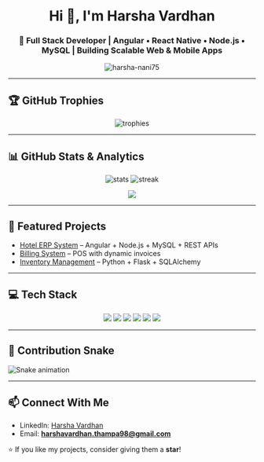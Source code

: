<h1 align="center">Hi 👋, I'm Harsha Vardhan</h1>
<h3 align="center">🚀 Full Stack Developer | Angular • React Native • Node.js • MySQL | Building Scalable Web & Mobile Apps</h3>

<p align="center">
  <img src="https://komarev.com/ghpvc/?username=harsha-nani75&label=Profile%20views&color=0e75b6&style=flat" alt="harsha-nani75" />
</p>

---

## 🏆 GitHub Trophies
<p align="center">
  <img src="https://github-profile-trophy.vercel.app/?username=harsha-nani75&theme=radical&margin-w=10&margin-h=10&no-frame=true" alt="trophies"/>
</p>

---


## 📊 GitHub Stats & Analytics

<p align="center">
   <img src="https://github-readme-stats.vercel.app/api?username=harsha-nani75&show_icons=true&theme=radical&count_private=true&hide=prs" alt="stats" />

  <img src="https://github-readme-streak-stats.herokuapp.com/?user=harsha-nani75&theme=radical" alt="streak"/>
</p>

<p align="center">
  <img src="https://github-readme-activity-graph.vercel.app/graph?username=harsha-nani75&theme=tokyo-night&hide_border=true"/>
</p>

---

## 🚀 Featured Projects
- [Hotel ERP System](https://github.com/harsha-nani75/hotel-erp) – Angular + Node.js + MySQL + REST APIs  
- [Billing System](https://github.com/harsha-nani75/billing-system) – POS with dynamic invoices  
- [Inventory Management](https://github.com/harsha-nani75/inventory-management) – Python + Flask + SQLAlchemy  

---

## 💻 Tech Stack
<p align="center">
  <img src="https://img.shields.io/badge/Angular-DD0031?style=for-the-badge&logo=angular&logoColor=white" />
  <img src="https://img.shields.io/badge/React_Native-20232A?style=for-the-badge&logo=react&logoColor=61DAFB" />
  <img src="https://img.shields.io/badge/Node.js-339933?style=for-the-badge&logo=node.js&logoColor=white" />
  <img src="https://img.shields.io/badge/MySQL-005C84?style=for-the-badge&logo=mysql&logoColor=white" />
  <img src="https://img.shields.io/badge/Express.js-404D59?style=for-the-badge" />
  <img src="https://img.shields.io/badge/Python-3776AB?style=for-the-badge&logo=python&logoColor=white" />
</p>

---
## 🐍 Contribution Snake
![Snake animation](https://raw.githubusercontent.com/harsha-nani75/harsha-nani75/output/snake.svg)


---

## 📫 Connect With Me
- LinkedIn: [Harsha Vardhan](https://linkedin.com/in/harsha-vardhan-5576a9309/)  
- Email: **harshavardhan.thampa98@gmail.com**  

⭐ If you like my projects, consider giving them a **star**!
